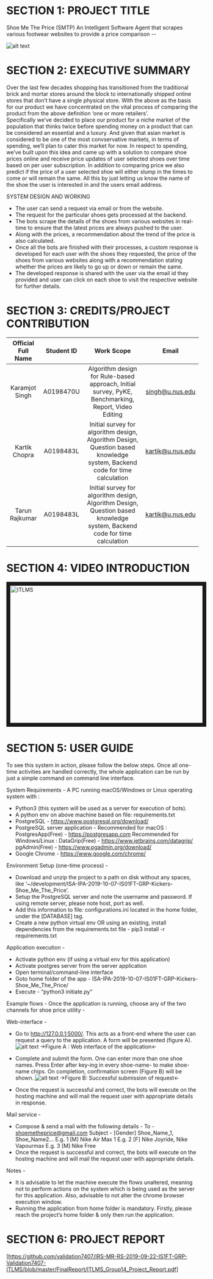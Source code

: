 # SECTION 1: PROJECT TITLE
Shoe Me The Price (SMTP)
An Intelligent Software Agent that scrapes various footwear websites to provide a price comparison --

![alt text](https://github.com/karamjotsinghmalik/ISA-IPA-2019-10-07-IS01FT-GRP-Kickers-Shoe_Me_The_Price/blob/master/templates/Poster.png)


# SECTION 2: EXECUTIVE SUMMARY
Over the last few decades shopping has transitioned from the traditional brick and mortar stores around the block to internationally shipped online stores that don’t have a single physical store. With the above  as the basis for our product we have concentrated on the vital process of comparing the product from the above definition ‘one or more retailers’.  
Specifically we’ve decided to place our product for a niche market of the population that thinks twice before spending money on a product that can be considered an essential and a luxury. And given that asian market is considered to be one of the most convservative markets, in terms of spending, we’ll plan to cater this market for now. 
In respect to spending, we’ve built upon this idea and came up with a solution to compare shoe prices online and receive price updates of user selected shoes over time based on per user subscription. In addition to comparing price we also predict if the price of a user selected shoe will either slump in the times to come or will remain the same. All this by just letting us know the name of the shoe the user is interested in and the users email address.

SYSTEM DESIGN AND WORKING
- The user can send a request via email or from the website.
- The request for the particular shoes gets processed at the backend. 
- The bots scrape the details of the shoes from various websites in real-time to ensure that the latest prices are always pushed to the user.
- Along with the prices, a recommendation about the trend of the price is also calculated.
- Once all the bots are finished with their processes, a custom response is developed for each user with the shoes they requested, the price of the shoes from various websites along with a recommendation stating whether the prices are likely to go up or down or remain the same.
- The developed response is shared with the user via the email id they provided and user can click on each shoe to visit the respective website for further details.

# SECTION 3: CREDITS/PROJECT CONTRIBUTION

| Official Full Name|Student ID| Work Scope  |Email|
|:---------:|:-------------:|:-----:|:----:|
|Karamjot Singh|A0198470U		| Algorithm design for Rule-based approach, Initial survey, PyKE, Benchmarking, Report, Video Editing	|	singh@u.nus.edu|
|Kartik Chopra|A0198483L		|Initial survey for algorithm design, Algorithm Design, Question based knowledge system, Backend code for time calculation 	|kartik@u.nus.edu|
|Tarun Rajkumar|A0198483L		|Initial survey for algorithm design, Algorithm Design, Question based knowledge system, Backend code for time calculation 	|kartik@u.nus.edu|


# SECTION 4: VIDEO INTRODUCTION
<a href="https://youtu.be/xhr5-ozRhjk" target="_blank"><img src="https://img.youtube.com/vi/xhr5-ozRhjk/0.jpg" 
alt="ITLMS" width="640" height="360" border="10" /></a>


# SECTION 5: USER GUIDE
To see this system in action, please follow the below steps. Once all one-time activities are handled correctly, the whole application can be run by just a simple command on command line interface.

System Requirements - 
A PC running macOS/Windows or Linux operating system with :
- Python3 (this system will be used as a server for execution of bots).
- A python env on above machine based on  file: requirements.txt
- PostgreSQL - https://www.postgresql.org/download/
- PostgreSQL server application -
    Recommended for macOS : PostgresApp(Free) - https://postgresapp.com
    Recommended for Windows/Linux : 
        DataGrip(Free) - https://www.jetbrains.com/datagrip/
        pgAdmin(Free) - https://www.pgadmin.org/download/
- Google Chrome - https://www.google.com/chrome/

Environment Setup (one-time process) - 
- Download and unzip the project to a path on disk without any spaces, like ‘~/development/ISA-IPA-2019-10-07-IS01FT-GRP-Kickers-Shoe_Me_The_Price’.
- Setup the PostgreSQL server and note the username and password. If using remote server, please note host, port as well.
- Add this information to file: configurations.ini located in the home folder, under the [DATABASE] tag.
- Create a new python virtual env OR using an existing, install dependencies from the requirements.txt file - pip3 install -r requirements.txt

Application execution - 
- Activate python env (if using a virtual env for this application)
- Activate postgres server from the server application
- Open terminal/command-line interface
- Goto home folder of the app - ISA-IPA-2019-10-07-IS01FT-GRP-Kickers-Shoe_Me_The_Price/
- Execute - “python3 initiate.py”

Example flows - 
Once the application is running, choose any of the two channels for shoe price utility - 

Web-interface - 
- Go to http://127.0.0.1:5000/. This acts as a front-end where the user can request a query to the application. A form will be presented (figure A).
![alt text](https://github.com/karamjotsinghmalik/ISA-IPA-2019-10-07-IS01FT-GRP-Kickers-Shoe_Me_The_Price/blob/master/templates/UI.png)
->Figure A : Web interface of the application<-

- Complete and submit the form. One can enter more than one shoe names. Press Enter after key-ing in every shoe-name- to make shoe-name chips. On completion, confirmation screen (Figure B) will be shown.
![alt text](https://github.com/karamjotsinghmalik/ISA-IPA-2019-10-07-IS01FT-GRP-Kickers-Shoe_Me_The_Price/blob/master/templates/Submit.png)
->Figure B: Successful submission of request<-

- Once the request is successful and correct, the bots will execute on the hosting machine  and will mail the request user with appropriate details in response.

Mail service - 
- Compose & send a mail with the following details - 
    To - shoemetheprice@gmail.com
    Subject - [Gender] Shoe_Name_1, Shoe_Name2...
        E.g. 1 [M] Nike Air Max 1
        E.g. 2 [F] Nike Joyride, Nike Vapourmax
        E.g. 3 [M] Nike Free
- Once the request is successful and correct, the bots will execute on the hosting machine  and will mail the request user with appropriate details.

 Notes  - 
- It is advisable to let the machine execute the flows unaltered, meaning not to perform actions on the system which is being used as the server for this application. Also, advisable to not alter the  chrome browser execution window.
- Running the application from home folder is mandatory. Firstly, please reach the project’s home folder & only then run the application.

# SECTION 6: PROJECT REPORT
[https://github.com/validation7407/IRS-MR-RS-2019-09-22-IS1FT-GRP-Validation7407-ITLMS/blob/master/FinalReport/ITLMS_Group14_Project_Report.pdf]